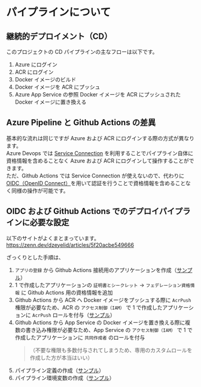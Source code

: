 # パイプラインについて

## 継続的デプロイメント（CD）

このプロジェクトの CD パイプラインの主なフローは以下です。

1. Azure にログイン
1. ACR にログイン
1. Docker イメージのビルド
1. Docker イメージを ACR にプッシュ
1. Azure App Service の参照 Docker イメージを ACR にプッシュされた Docker イメージに置き換える

## Azure Pipeline と Github Actions の差異

基本的な流れは同じですが Azure および ACR にログインする際の方式が異なります。  
Azure Devops では [Service Connection](https://learn.microsoft.com/ja-jp/azure/devops/pipelines/library/service-endpoints?view=azure-devops) を利用することでパイプライン自体に資格情報を含めることなく Azure および ACR にログインして操作することができます。  
ただ、Github Actions では Service Connection が使えないので、代わりに [OIDC（OpenID Connect）](https://learn.microsoft.com/en-us/azure/developer/github/connect-from-azure-openid-connect)を用いて認証を行うことで資格情報を含めることなく同様の操作が可能です。

## OIDC および Github Actions でのデプロイパイプラインに必要な設定

以下のサイトがよくまとまっています。  
https://zenn.dev/dzeyelid/articles/5f20acbe549666

ざっくりとした手順は、

1. `アプリの登録` から Github Actions 接続用のアプリケーションを作成（[サンプル](https://portal.azure.com/#view/Microsoft_AAD_RegisteredApps/ApplicationMenuBlade/~/Overview/appId/0d79736c-ccb7-4a8e-bef2-8da9945992af/isMSAApp~/false)）
1. 1 で作成したアプリケーションの `証明書とシークレット` → `フェデレーション資格情報` に Github Actions 用の資格情報を追加
1. Github Actions から ACR へ Docker イメージをプッシュする際に `AcrPush` 権限が必要なため、ACR の `アクセス制御（IAM）` で 1 で作成したアプリケーションに `AcrPush` ロールを付与（[サンプル](https://portal.azure.com/#@monoworks.co.jp/resource/subscriptions/dc3edebd-5216-4877-ac8e-c874c36be146/resourceGroups/rg-monoworks/providers/Microsoft.ContainerRegistry/registries/monoworksacr/users)）
1. Github Actions から App Service の Docker イメージを置き換える際に複数の書き込み権限が必要なため、App Service の `アクセス制御（IAM）` で 1 で作成したアプリケーションに `共同作成者` のロールを付与
   > （不要な権限も多数付与されてしまうため、専用のカスタムロールを作成した方が本当はいい）
1. パイプライン定義の作成（[サンプル](../.github/workflows/build-and-deploy-dev.yml)）
1. パイプライン環境変数の作成（[サンプル](https://github.com/monoworks-develop/ito-chatbot-ui/settings/environments/4766401040/edit)）
